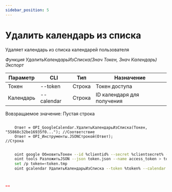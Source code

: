 ```yaml
---
sidebar_position: 5
---
```


# Удалить календарь из списка
Удаляет календарь из списка календарей пользователя

*Функция УдалитьКалендарьИзСписка(Знач Токен, Знач Календарь) Экспорт*

  | Параметр | CLI | Тип | Назначение |
  |-|-|-|-|
  | Токен | --token | Строка | Токен доступа |
  | Календарь | --calendar | Строка | ID календаря для получения |
  
  Вовзращаемое значение: Пустая строка

```bsl title="Пример кода"
			
    Ответ = OPI_GoogleCalendar.УдалитьКалендарьИзСписка(Токен, "55868c32be16935f0..."); //Соответствие
    Ответ = OPI_Инструменты.JSONСтрокой(Ответ);                                         //Строка

```

```sh title="Пример команд CLI"

    oint google ОбновитьТокен --id %clientid% --secret %clientsecret% --refresh %refreshtoken% > token.json
    oint tools РазложитьJSON --json token.json --name access_token > token.tmp
    set /p token=<token.tmp
    oint gcalendar УдалитьКалендарьИзСписка --token %token% --calendar %calendar%
    
```

```json title="Результат"

""

```
